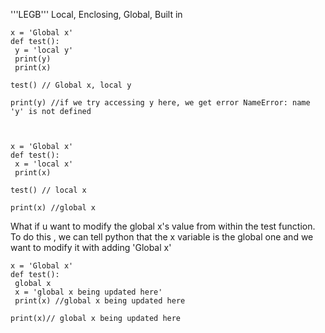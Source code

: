 '''LEGB'''
Local, Enclosing, Global, Built in
```
x = 'Global x'
def test():
 y = 'local y'
 print(y)
 print(x)

test() // Global x, local y

print(y) //if we try accessing y here, we get error NameError: name 'y' is not defined 
```
```


x = 'Global x'
def test():
 x = 'local x'
 print(x)

test() // local x

print(x) //global x
```
What if u want to modify the global x's value from within the test function.
To do this , we can tell python that the x variable is the global one and we want to modify it with adding 'Global x'

```
x = 'Global x'
def test():
 global x
 x = 'global x being updated here'
 print(x) //global x being updated here

print(x)// global x being updated here

```

